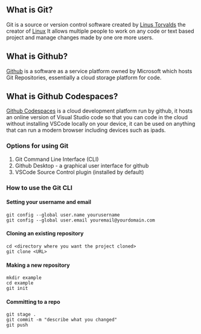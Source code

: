 
## What is Git?
Git is a source or version control software created by [Linus Torvalds](https://en.wikipedia.org/wiki/Linus_Torvalds) the creator of [Linux](https://en.wikipedia.org/wiki/Linux) It allows multiple people to work on any code or text based project and manage changes made by one ore more users.

## What is Github?
[Github](https://github.com/) is a software as a service platform owned by Microsoft which hosts Git Repositories, essentially a cloud storage platform for code.

## What is Github Codespaces?
[Github Codespaces](https://github.com/features/codespaces) is a cloud development platform run by github, it hosts an online version of Visual Studio code so that you can code in the cloud without installing VSCode locally on your device, it can be used on anything that can run a modern browser including devices such as ipads.

### Options for using Git
1. Git Command Line Interface (CLI)
2. Github Desktop - a graphical user interface for github
3. VSCode Source Control plugin (installed by default)

### How to use the Git CLI

#### Setting your username and email
``` shell
git config --global user.name yourusername
git config --global user.email youremail@yourdomain.com
```
#### Cloning an existing repository
``` shell
cd <directory where you want the project cloned>
git clone <URL>
```
#### Making a new repository
``` shell
mkdir example
cd example
git init
```
#### Committing to a repo
``` shell
git stage .
git commit -m "describe what you changed"
git push
```